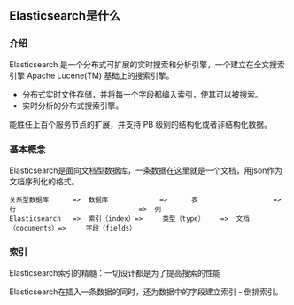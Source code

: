 ## Elasticsearch是什么

### 介绍

Elasticsearch 是一个分布式可扩展的实时搜索和分析引擎，一个建立在全文搜索引擎 Apache Lucene(TM) 基础上的搜索引擎。

- 分布式实时文件存储，并将每一个字段都编入索引，使其可以被搜索。
- 实时分析的分布式搜索引擎。

能胜任上百个服务节点的扩展，并支持 PB 级别的结构化或者非结构化数据。

### 基本概念

Elasticsearch是面向文档型数据库，一条数据在这里就是一个文档，用json作为文档序列化的格式。

```
关系型数据库		=>	数据库				=>		表					=>	行								=>	列
Elasticsearch	=>	索引（index）=>		类型（type）	=>	文档（documents）=>		字段（fields）
```

### 索引

Elasticsearch索引的精髓：一切设计都是为了提高搜索的性能

Elasticsearch在插入一条数据的同时，还为数据中的字段建立索引 - 倒排索引。

